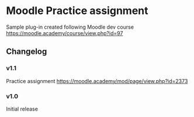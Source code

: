Moodle Practice assignment
==================================
Sample plug-in created following Moodle dev course https://moodle.academy/course/view.php?id=97

Changelog
---------------

### v1.1
Practice assignment https://moodle.academy/mod/page/view.php?id=2373

### v1.0
Initial release
